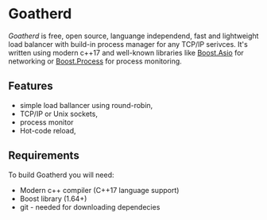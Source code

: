 # Goatherd
*Goatherd* is free, open source, languange independend, fast and lightweight load balancer with build-in process manager for any TCP/IP serivces. It's written using modern c++17 and well-known libraries like [Boost.Asio](http://www.boost.org/doc/libs/1_65_1/doc/html/boost_asio.html) for networking or [Boost.Process](http://www.boost.org/doc/libs/1_65_1/doc/html/process.html) for process monitoring.

## Features

- simple load ballancer using round-robin,
- TCP/IP or Unix sockets,
- process monitor
- Hot-code reload,

## Requirements	
To build Goatherd you will need:
- Modern c++ compiler (C++17 language support)
- Boost library (1.64+)
- git - needed for downloading dependecies

